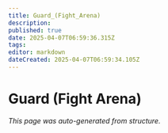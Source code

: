 ```yaml
---
title: Guard_(Fight_Arena)
description: 
published: true
date: 2025-04-07T06:59:36.315Z
tags: 
editor: markdown
dateCreated: 2025-04-07T06:59:34.105Z
---
```


# Guard (Fight Arena)

*This page was auto-generated from structure.*
